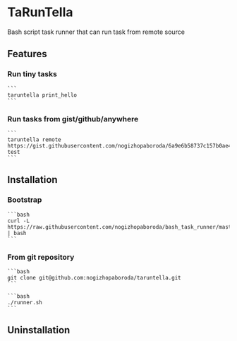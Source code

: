 TaRunTella
================

Bash script task runner that can run task from remote source

## Features

### Run tiny tasks
	```
	taruntella print_hello
	```
	
### Run tasks from gist/github/anywhere
	```
	taruntella remote https://gist.githubusercontent.com/nogizhopaboroda/6a9e6b58737c157b0ae4/raw/6ceddcc3aecd77af0b346e3e22f65df6c9997ccc/taruntella_example.sh test
	```	

## Installation

### Bootstrap

	```bash
	curl -L https://raw.githubusercontent.com/nogizhopaboroda/bash_task_runner/master/install.sh | bash
	```

### From git repository

	```bash
	git clone git@github.com:nogizhopaboroda/taruntella.git
	```
	
	```bash
	./runner.sh
	```

## Uninstallation

